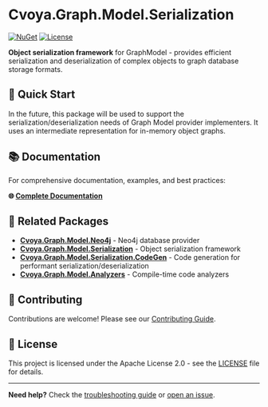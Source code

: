 # Cvoya.Graph.Model.Serialization

[![NuGet](https://img.shields.io/nuget/v/Cvoya.Graph.Model.Serialization.svg)](https://www.nuget.org/packages/Cvoya.Graph.Model.Serialization/)
[![License](https://img.shields.io/badge/License-Apache%202.0-blue.svg)](https://opensource.org/licenses/Apache-2.0)

**Object serialization framework** for GraphModel - provides efficient serialization and deserialization of complex objects to graph database storage formats.

## 🚀 Quick Start

In the future, this package will be used to support the serialization/deserialization needs of Graph Model provider implementers. It uses an intermediate representation for in-memory object graphs.

## 📚 Documentation

For comprehensive documentation, examples, and best practices:

**🌐 [Complete Documentation](https://github.com/savasp/graphmodel/)**

## 🔗 Related Packages

- **[Cvoya.Graph.Model.Neo4j](https://www.nuget.org/packages/Cvoya.Graph.Model.Neo4j/)** - Neo4j database provider
- **[Cvoya.Graph.Model.Serialization](https://www.nuget.org/packages/Cvoya.Graph.Model.Serialization/)** - Object serialization framework
- **[Cvoya.Graph.Model.Serialization.CodeGen](https://www.nuget.org/packages/Cvoya.Graph.Model.Serialization.CodeGen/)** - Code generation for performant serialization/deserialization
- **[Cvoya.Graph.Model.Analyzers](https://www.nuget.org/packages/Cvoya.Graph.Model.Analyzers/)** - Compile-time code analyzers

## 🤝 Contributing

Contributions are welcome! Please see our [Contributing Guide](https://github.com/savasp/graphmodel/blob/main/CONTRIBUTING.md).

## 📄 License

This project is licensed under the Apache License 2.0 - see the [LICENSE](https://github.com/savasp/graphmodel/blob/main/LICENSE) file for details.

---

**Need help?** Check the [troubleshooting guide](https://github.com/savasp/graphmodel/docs/troubleshooting.md) or [open an issue](https://github.com/savasp/graphmodel/issues).
